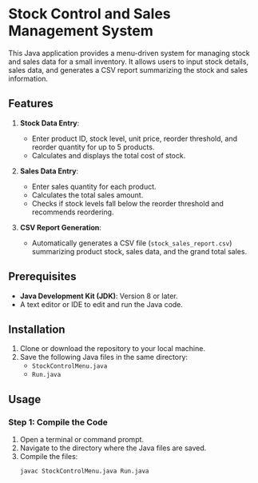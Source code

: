 # Stock Control and Sales Management System

This Java application provides a menu-driven system for managing stock and sales data for a small inventory. It allows users to input stock details, sales data, and generates a CSV report summarizing the stock and sales information.

## Features
1. **Stock Data Entry**:
   - Enter product ID, stock level, unit price, reorder threshold, and reorder quantity for up to 5 products.
   - Calculates and displays the total cost of stock.

2. **Sales Data Entry**:
   - Enter sales quantity for each product.
   - Calculates the total sales amount.
   - Checks if stock levels fall below the reorder threshold and recommends reordering.

3. **CSV Report Generation**:
   - Automatically generates a CSV file (`stock_sales_report.csv`) summarizing product stock, sales data, and the grand total sales.

## Prerequisites
- **Java Development Kit (JDK)**: Version 8 or later.
- A text editor or IDE to edit and run the Java code.

## Installation
1. Clone or download the repository to your local machine.
2. Save the following Java files in the same directory:
   - `StockControlMenu.java`
   - `Run.java`

## Usage
### Step 1: Compile the Code
1. Open a terminal or command prompt.
2. Navigate to the directory where the Java files are saved.
3. Compile the files:
   ```bash
   javac StockControlMenu.java Run.java
